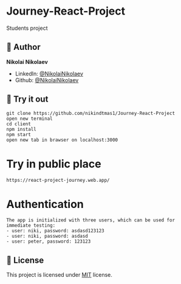 # Journey-React-Project

Students project


## 👨 Author

**Nikolai Nikolaev**

- LinkedIn: [@NikolaiNikolaev](https://www.linkedin.com/in/nikolay-nikolaev-4555631a7/)
- Github: [@NikolaiNikolaev](https://github.com/nikindtmas1)

## :eyes: Try it out

```
git clone https://github.com/nikindtmas1/Journey-React-Project
open new terminal
cd client
npm install
npm start
open new tab in brawser on localhost:3000
```
# Try in public place
```
https://react-project-journey.web.app/
```
# Authentication
```
The app is initialized with three users, which can be used for immediate testing:
- user: niki, password: asdasd123123
- user: niki, password: asdasd
- user: peter, password: 123123
```

## :pencil: License

This project is licensed under [MIT](https://opensource.org/licenses/MIT) license.
